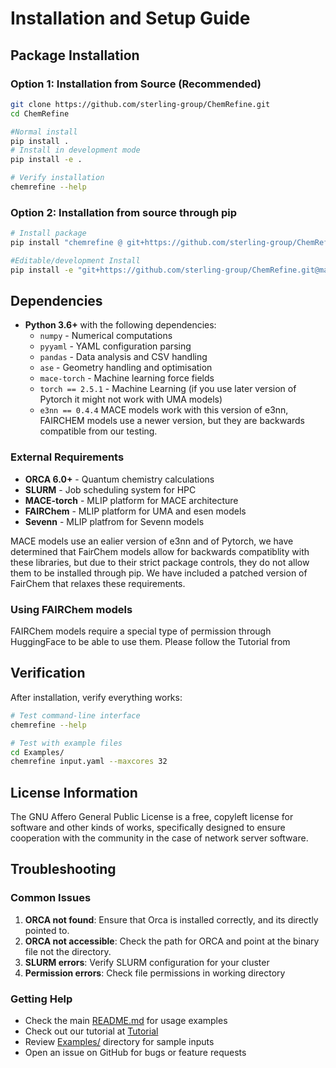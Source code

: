 # Installation and Setup Guide

## Package Installation

### Option 1: Installation from Source (Recommended)
```bash
git clone https://github.com/sterling-group/ChemRefine.git
cd ChemRefine

#Normal install 
pip install . 
# Install in development mode
pip install -e .

# Verify installation
chemrefine --help
```

### Option 2: Installation from source through pip
```bash
# Install package
pip install "chemrefine @ git+https://github.com/sterling-group/ChemRefine.git@main"

#Editable/development Install
pip install -e "git+https://github.com/sterling-group/ChemRefine.git@main#egg=chemrefine"

```

## Dependencies
- **Python 3.6+** with the following dependencies:
  - `numpy` - Numerical computations
  - `pyyaml` - YAML configuration parsing  
  - `pandas` - Data analysis and CSV handling
  - `ase` - Geometry handling and optimisation
  - `mace-torch` - Machine learning force fields
  - `torch == 2.5.1` - Machine Learning (if you use later version of Pytorch it might not work with UMA models)
  - `e3nn == 0.4.4` MACE models work with this version of e3nn, FAIRCHEM models use a newer version, but they are backwards compatible from our testing. 
### External Requirements

- **ORCA 6.0+** - Quantum chemistry calculations
- **SLURM** - Job scheduling system for HPC
- **MACE-torch** - MLIP platform for MACE architecture
- **FAIRChem** - MLIP platform for UMA and esen models
- **Sevenn** - MLIP platfrom for Sevenn models

MACE models use an ealier version of e3nn and of Pytorch, we have determined that FairChem models allow for backwards compatiblity with these libraries, but due to their strict package controls, they do not allow them to be installed through pip. We have included a patched version of FairChem that relaxes these requirements. 

### Using FAIRChem models

FAIRChem models require a special type of permission through HuggingFace to be able to use them. Please follow the Tutorial from 
## Verification

After installation, verify everything works:

```bash
# Test command-line interface
chemrefine --help

# Test with example files
cd Examples/
chemrefine input.yaml --maxcores 32
```

## License Information

The GNU Affero General Public License is a free, copyleft license for
software and other kinds of works, specifically designed to ensure
cooperation with the community in the case of network server software.

## Troubleshooting

### Common Issues

1. **ORCA not found**: Ensure that Orca is installed correctly, and its directly pointed to.
2. **ORCA not accessible**: Check the path for ORCA and point at the binary file not the directory.
3. **SLURM errors**: Verify SLURM configuration for your cluster
4. **Permission errors**: Check file permissions in working directory

### Getting Help

- Check the main [README.md](../README.md) for usage examples
- Check out our tutorial at [Tutorial](https://sterling-group.github.io/ChemRefine/)
- Review [Examples/](Examples/) directory for sample inputs
- Open an issue on GitHub for bugs or feature requests
